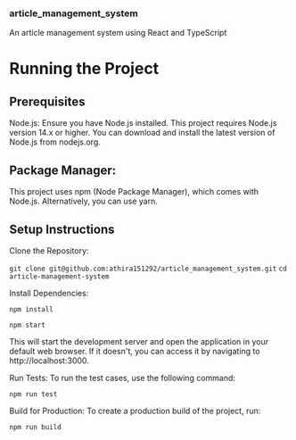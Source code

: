 ### article_management_system

An article management system using React and TypeScript


# Running the Project

## Prerequisites

Node.js: Ensure you have Node.js installed. This project requires Node.js version 14.x or higher. You can download and install the latest version of Node.js from nodejs.org.

## Package Manager: 
This project uses npm (Node Package Manager), which comes with Node.js. Alternatively, you can use yarn.

## Setup Instructions
Clone the Repository:

`git clone git@github.com:athira151292/article_management_system.git`
`cd article-management-system`

Install Dependencies:

`npm install`

`npm start`

This will start the development server and open the application in your default web browser. If it doesn't, you can access it by navigating to http://localhost:3000.

Run Tests:
To run the test cases, use the following command:

`npm run test`

Build for Production:
To create a production build of the project, run:

`npm run build`

